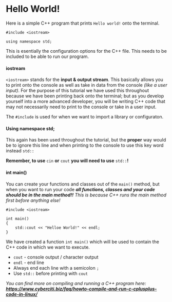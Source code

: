 # Hello World! #

Here is a simple C++ program that prints `Hello world!` onto the terminal.

```
#include <iostream>

using namespace std;
```
This is esentially the configuration options for the C++ file.  This needs to be included to be able to run our program.

#### iostream ####
`<iostream>` stands for the **input & output stream**.  This basically allows you to print onto the console as well as take in data from the console *(like a user input)*.  For the purpose of this tutorial we have used this throughout because we have been printing back onto the terminal; but as you develop yourself into a more advanced developer, you will be writing C++ code that may not necessarily need to print to the console or take in a user input.

The `#include` is used for when we want to import a library or configuraton.  

#### Using namespace std; ####
This again has been used throughout the tutorial, but the **proper** way would be to ignore this line and when printing to the console to use this key word instead `std::`

**Remember, to use** `cin` **or** `cout` **you will need to use** `std::`**!**

#### int main() ####
You can create your functions and classes out of the `main()` method, but when you want to run your code ***all functions, classes and your code should be in the main method!!*** *This is because C++ runs the main method first before anything else!*

```
#include <iostream>

int main()
{
    std::cout << "Helloe World!" << endl;
}
```

We have created a function `int main()` which will be used to contain the C++ code in which we want to execute.

- `cout` - console output / character output
- `endl` - end line
- Always end each line with a semicolon `;`
- Use `std::` before printing with `cout`

*You can find more on compiling and running a C++ program here:* ***https://www.cyberciti.biz/faq/howto-compile-and-run-c-cplusplus-code-in-linux/***
